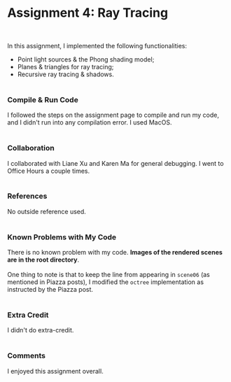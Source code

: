 # Assignment 4: Ray Tracing
<br>

In this assignment, I implemented the following functionalities:
* Point light sources & the Phong shading model;
* Planes & triangles for ray tracing;
* Recursive ray tracing & shadows.
<br><br>


### Compile & Run Code

I followed the steps on the assignment page to compile and run my code, and I didn't run into any compilation error. I used MacOS.
<br><br>


### Collaboration

I collaborated with Liane Xu and Karen Ma for general debugging. I went to Office Hours a couple times.
<br><br>


### References

No outside reference used.
<br><br>


### Known Problems with My Code

There is no known problem with my code. **Images of the rendered scenes are in the root directory**.
<br><br>
One thing to note is that to keep the line from appearing in `scene06` (as mentioned in Piazza posts), I modified the `octree` implementation as instructed by the Piazza post.
<br><br>


### Extra Credit

I didn't do extra-credit.
<br><br>


### Comments

I enjoyed this assignment overall.
